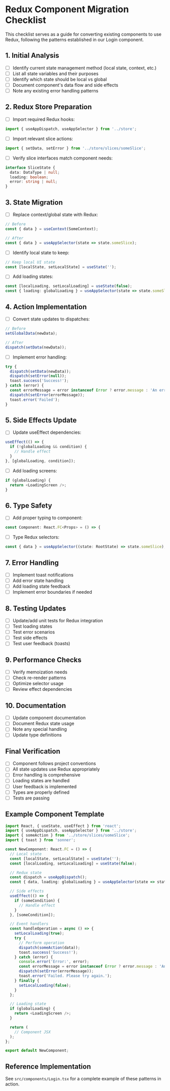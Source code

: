 # Redux Component Migration Checklist

This checklist serves as a guide for converting existing components to use Redux, following the patterns established in our Login component.

## 1. Initial Analysis
- [ ] Identify current state management method (local state, context, etc.)
- [ ] List all state variables and their purposes
- [ ] Identify which state should be local vs global
- [ ] Document component's data flow and side effects
- [ ] Note any existing error handling patterns

## 2. Redux Store Preparation
- [ ] Import required Redux hooks:
```typescript
import { useAppDispatch, useAppSelector } from '../store';
```
- [ ] Import relevant slice actions:
```typescript
import { setData, setError } from '../store/slices/someSlice';
```
- [ ] Verify slice interfaces match component needs:
```typescript
interface SliceState {
  data: DataType | null;
  loading: boolean;
  error: string | null;
}
```

## 3. State Migration
- [ ] Replace context/global state with Redux:
```typescript
// Before
const { data } = useContext(SomeContext);

// After
const { data } = useAppSelector(state => state.someSlice);
```

- [ ] Identify local state to keep:
```typescript
// Keep local UI state
const [localState, setLocalState] = useState('');
```

- [ ] Add loading states:
```typescript
const [localLoading, setLocalLoading] = useState(false);
const { loading: globalLoading } = useAppSelector(state => state.someSlice);
```

## 4. Action Implementation
- [ ] Convert state updates to dispatches:
```typescript
// Before
setGlobalData(newData);

// After
dispatch(setData(newData));
```

- [ ] Implement error handling:
```typescript
try {
  dispatch(setData(newData));
  dispatch(setError(null));
  toast.success('Success!');
} catch (error) {
  const errorMessage = error instanceof Error ? error.message : 'An error occurred';
  dispatch(setError(errorMessage));
  toast.error('Failed');
}
```

## 5. Side Effects Update
- [ ] Update useEffect dependencies:
```typescript
useEffect(() => {
  if (!globalLoading && condition) {
    // Handle effect
  }
}, [globalLoading, condition]);
```

- [ ] Add loading screens:
```typescript
if (globalLoading) {
  return <LoadingScreen />;
}
```

## 6. Type Safety
- [ ] Add proper typing to component:
```typescript
const Component: React.FC<Props> = () => {
```

- [ ] Type Redux selectors:
```typescript
const { data } = useAppSelector((state: RootState) => state.someSlice);
```

## 7. Error Handling
- [ ] Implement toast notifications
- [ ] Add error state handling
- [ ] Add loading state feedback
- [ ] Implement error boundaries if needed

## 8. Testing Updates
- [ ] Update/add unit tests for Redux integration
- [ ] Test loading states
- [ ] Test error scenarios
- [ ] Test side effects
- [ ] Test user feedback (toasts)

## 9. Performance Checks
- [ ] Verify memoization needs
- [ ] Check re-render patterns
- [ ] Optimize selector usage
- [ ] Review effect dependencies

## 10. Documentation
- [ ] Update component documentation
- [ ] Document Redux state usage
- [ ] Note any special handling
- [ ] Update type definitions

## Final Verification
- [ ] Component follows project conventions
- [ ] All state updates use Redux appropriately
- [ ] Error handling is comprehensive
- [ ] Loading states are handled
- [ ] User feedback is implemented
- [ ] Types are properly defined
- [ ] Tests are passing

## Example Component Template

```typescript
import React, { useState, useEffect } from 'react';
import { useAppDispatch, useAppSelector } from '../store';
import { someAction } from '../store/slices/someSlice';
import { toast } from 'sonner';

const NewComponent: React.FC = () => {
  // Local state
  const [localState, setLocalState] = useState('');
  const [localLoading, setLocalLoading] = useState(false);

  // Redux state
  const dispatch = useAppDispatch();
  const { data, loading: globalLoading } = useAppSelector(state => state.someSlice);

  // Side effects
  useEffect(() => {
    if (someCondition) {
      // Handle effect
    }
  }, [someCondition]);

  // Event handlers
  const handleOperation = async () => {
    setLocalLoading(true);
    try {
      // Perform operation
      dispatch(someAction(data));
      toast.success('Success!');
    } catch (error) {
      console.error('Error:', error);
      const errorMessage = error instanceof Error ? error.message : 'An error occurred';
      dispatch(setError(errorMessage));
      toast.error('Failed. Please try again.');
    } finally {
      setLocalLoading(false);
    }
  };

  // Loading state
  if (globalLoading) {
    return <LoadingScreen />;
  }

  return (
    // Component JSX
  );
};

export default NewComponent;
```

## Reference Implementation
See `src/components/Login.tsx` for a complete example of these patterns in action.
